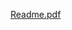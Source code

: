[Readme.pdf](https://github.com/sylviya96/Saber-Interactive-Build-Engineer-Test/files/10175478/Readme.pdf)
